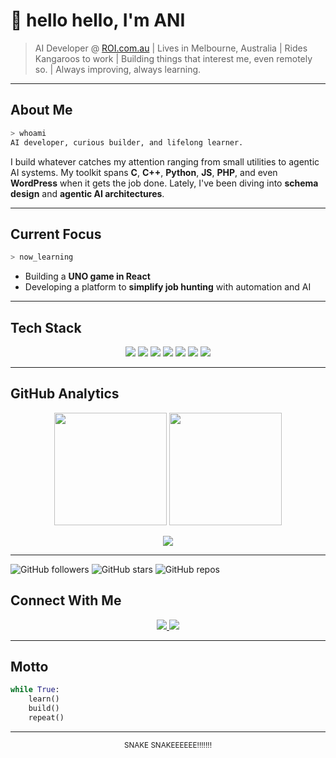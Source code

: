 <!--## Hi there 👋

**RootSlayr/RootSlayr** is a ✨ _special_ ✨ repository because its `README.md` (this file) appears on your GitHub profile.

Here are some ideas to get you started:

- 🔭 I’m currently working on ...
- 🌱 I’m currently learning ...
- 👯 I’m looking to collaborate on ...
- 🤔 I’m looking for help with ...
- 💬 Ask me about ...
- 📫 How to reach me: ...
- 😄 Pronouns: ...
- ⚡ Fun fact: ...
-->

# 👋 hello hello, I'm ANI

> AI Developer @ [ROI.com.au](https://www.roi.com.au/) | Lives in Melbourne, Australia |
> Rides Kangaroos to work |
> Building things that interest me, even remotely so. |
> Always improving, always learning. 

---

## About Me

```bash
> whoami
AI developer, curious builder, and lifelong learner.
```

I build whatever catches my attention ranging from small utilities to agentic AI systems. My toolkit spans **C**, **C++**, **Python**, **JS**, **PHP**, and even **WordPress** when it gets the job done. Lately, I've been diving into **schema design** and **agentic AI architectures**.

---

## Current Focus

```bash
> now_learning
```

- Building a **UNO game in React**
- Developing a platform to **simplify job hunting** with automation and AI

---

## Tech Stack

<p align="center">
  <img src="https://img.shields.io/badge/C-00599C?style=for-the-badge&logo=c&logoColor=white" />
  <img src="https://img.shields.io/badge/C++-00599C?style=for-the-badge&logo=c%2B%2B&logoColor=white" />
  <img src="https://img.shields.io/badge/Python-3776AB?style=for-the-badge&logo=python&logoColor=white" />
  <img src="https://img.shields.io/badge/JavaScript-F7DF1E?style=for-the-badge&logo=javascript&logoColor=black" />
  <img src="https://img.shields.io/badge/PHP-777BB4?style=for-the-badge&logo=php&logoColor=white" />
  <img src="https://img.shields.io/badge/React-20232A?style=for-the-badge&logo=react&logoColor=61DAFB" />
  <img src="https://img.shields.io/badge/WordPress-21759B?style=for-the-badge&logo=wordpress&logoColor=white" />
</p>

---

## GitHub Analytics

<p align="center">
  <img height="180em" src="https://github-readme-stats-git-masterrstaa-rickstaa.vercel.app/api?username=RootSlayr&show_icons=true&theme=radical&hide_border=true" />
  <img height="180em" src="https://github-readme-stats-git-masterrstaa-rickstaa.vercel.app/api/top-langs/?username=RootSlayr&layout=compact&theme=radical&hide_border=true" />
</p>

<p align="center">
  <img src="https://streak-stats.demolab.com?user=RootSlayr&theme=radical&hide_border=true" />
</p>

---
![GitHub followers](https://img.shields.io/github/followers/RootSlayr?label=Followers&style=flat-square&color=brightgreen)
![GitHub stars](https://img.shields.io/github/stars/RootSlayr?label=Stars&style=flat-square&color=yellow)
![GitHub repos](https://img.shields.io/badge/Public%20Repos-XX-blue?style=flat-square)

## Connect With Me

<p align="center">
  <a href="https://anirudh-chidambaram.vercel.app/">
    <img src="https://img.shields.io/badge/Portfolio-000000?style=for-the-badge&logo=vercel&logoColor=white" />
  </a>
  <a href="https://www.linkedin.com/in/anirudh-chida/">
    <img src="https://img.shields.io/badge/LinkedIn-0A66C2?style=for-the-badge&logo=linkedin&logoColor=white" />
  </a>
</p>

---

## Motto

```python
while True:
    learn()
    build()
    repeat()
```

---

<p align="center">
  <sub> SNAKE SNAKEEEEEE!!!!!!! </sub>
</p>
